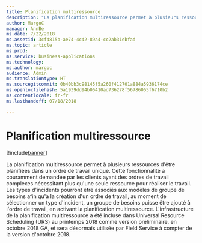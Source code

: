 ```yaml
---
title: Planification multiressource
description: "La planification multiressource permet à plusieurs ressources d'être planifiées dans un ordre de travail unique."
author: MargoC
manager: AnnBe
ms.date: 7/22/2018
ms.assetid: 3cf4815b-ae74-4c42-89a4-cc2ab31ebfad
ms.topic: article
ms.prod: 
ms.service: business-applications
ms.technology: 
ms.author: margoc
audience: Admin
ms.translationtype: HT
ms.sourcegitcommit: 0b40bb3c98145f5a260f412701a884a5936174ce
ms.openlocfilehash: 5a1939dd94b06410ad736278f56786065f6710b2
ms.contentlocale: fr-fr
ms.lasthandoff: 07/18/2018

---
```

#  <a name="multi-resource-scheduling"></a>Planification multiressource


[!include[banner](../../../includes/banner.md)]

La planification multiressource permet à plusieurs ressources d'être planifiées dans un ordre de travail unique. Cette fonctionnalité a couramment demandée par les clients ayant des ordres de travail complexes nécessitant plus qu'une seule ressource pour réaliser le travail. Les types d'incidents pourront être associés aux modèles de groupe de besoins afin qu'à la création d'un ordre de travail, au moment de sélectionner un type d'incident, un groupe de besoins puisse être ajouté à l'ordre de travail, en activant la planification multiressource.  L'infrastructure de la planification multiressource a été incluse dans Universal Resource Scheduling (URS) au printemps 2018 comme version préliminaire, en octobre 2018 GA, et sera désormais utilisée par Field Service à compter de la version d'octobre 2018.

